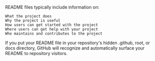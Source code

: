 README files typically include information on:

    What the project does
    Why the project is useful
    How users can get started with the project
    Where users can get help with your project
    Who maintains and contributes to the project

If you put your README file in your repository's hidden .github, root, or docs directory, GitHub will recognize and automatically surface your README to repository visitors.
